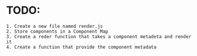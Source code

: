 # TODO:
    1. Create a new file named render.js
    2. Store components in a Component Map
    3. Create a reder function that takes a component metadeta and render it
    4. Create a function that provide the component metadata